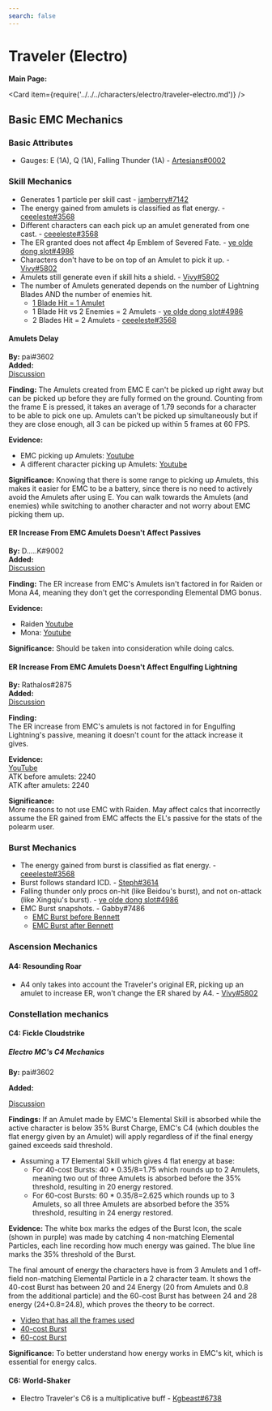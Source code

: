 ```yaml
---
search: false
---
```


# Traveler (Electro)

**Main Page:**

<Card item={require('../../../characters/electro/traveler-electro.md')} />

## Basic EMC Mechanics

### Basic Attributes

* Gauges: E (1A), Q (1A), Falling Thunder (1A) - [Artesians#0002](https://imgur.com/DBw7Z8K)

### Skill Mechanics

* Generates 1 particle per skill cast - [jamberry#7142](https://youtu.be/25EaCFvB4r8)
* The energy gained from amulets is classified as flat energy. - [ceeeleste#3568](https://imgur.com/a/s1NMEN7)
* Different characters can each pick up an amulet generated from one cast. - [ceeeleste#3568](https://imgur.com/uvqLztm)
* The ER granted does not affect 4p Emblem of Severed Fate. - [ye olde dong slot#4986](https://www.youtube.com/watch?v=_ny12y2rL0w)
* Characters don't have to be on top of an Amulet to pick it up. - [Vivy#5802](https://imgur.com/gallery/bG4poKB)
* Amulets still generate even if skill hits a shield. - [Vivy#5802](https://imgur.com/gallery/dJTvXaI)
* The number of Amulets generated depends on the number of Lightning Blades AND the number of enemies hit.
  * [1 Blade Hit = 1 Amulet](https://imgur.com/ZMaCnWK)
  * 1 Blade Hit vs 2 Enemies = 2 Amulets - [ye olde dong slot#4986](https://www.youtube.com/watch?v=qaBPV3JdC0c)
  * 2 Blades Hit = 2 Amulets - [ceeeleste#3568](https://imgur.com/gallery/dJTvXaI)

#### Amulets Delay

**By:** pai#3602  
**Added:** <Version date="2021-12-26" />  
[Discussion](https://tickets.deeznuts.moe/ticket-archive/attachments_923279142970085396_924645809935507487_transcript-emc-emulet-delay.html)

**Finding:** The Amulets created from EMC E can't be picked up right away but can be picked up before they are fully formed on the ground. Counting from the frame E is pressed, it takes an average of 1.79 seconds for a character to be able to pick one up. Amulets can't be picked up simultaneously but if they are close enough, all 3 can be picked up within 5 frames at 60 FPS.

**Evidence:**

* EMC picking up Amulets: [Youtube](https://youtu.be/3p7X-gxnEXM)
* A different character picking up Amulets: [Youtube](https://youtu.be/UxEWK_2MYO0)

**Significance:** Knowing that there is some range to picking up Amulets, this makes it easier for EMC to be a battery, since there is no need to actively avoid the Amulets after using E. You can walk towards the Amulets (and enemies) while switching to another character and not worry about EMC picking them up.

#### ER Increase From EMC Amulets Doesn't Affect Passives

**By:** D.....K#9002  
**Added:** <Version date="2022-01-08" />  
[Discussion](https://tickets.deeznuts.moe/ticket-archive/attachments_927939323976888361_929309417965494323_transcript-er-increase-from-emc-amulets-doesnt-affect-passives.html)

**Finding:** The ER increase from EMC's Amulets isn't factored in for Raiden or Mona A4, meaning they don't get the corresponding Elemental DMG bonus.

**Evidence:**

* Raiden [Youtube](https://youtu.be/gdrs4idpkes)
* Mona: [Youtube](https://youtu.be/V_1qeKfhLAs)

**Significance:** Should be taken into consideration while doing calcs.

#### ER Increase From EMC Amulets Doesn't Affect Engulfing Lightning

**By:** Rathalos\#2875  
**Added:** <Version date="2022-06-30" />  
[Discussion](https://tickets.deeznuts.moe/transcripts/emc-engulfing-non-interaction)

**Finding:**  
The ER increase from EMC's amulets is not factored in for Engulfing Lightning's passive, meaning it doesn't count for the attack increase it gives.

**Evidence:**  
[YouTube](https://youtu.be/lV6PBSTPaiA)  
ATK before amulets: 2240  
ATK after amulets: 2240

**Significance:**  
More reasons to not use EMC with Raiden. May affect calcs that incorrectly assume the ER gained from EMC affects the EL's passive for the stats of the polearm user.

### Burst Mechanics

* The energy gained from burst is classified as flat energy. - [ceeeleste#3568](https://imgur.com/BFu0hT2)
* Burst follows standard ICD. - [Steph#3614](https://imgur.com/VmDEl0O)
* Falling thunder only procs on-hit (like Beidou's burst), and not on-attack (like Xingqiu's burst). - [ye olde dong slot#4986](https://www.youtube.com/watch?v=VGlnMd6yhqU)
* EMC Burst snapshots. - Gabby#7486
  * [EMC Burst before Bennett](https://youtu.be/_MbDjDyEGvA)
  * [EMC Burst after Bennett](https://youtu.be/HUeorVAdEL8)

### Ascension Mechanics

#### A4: Resounding Roar

* A4 only takes into account the Traveler's original ER, picking up an amulet to increase ER, won't change the ER shared by A4. - [Vivy#5802](https://imgur.com/gallery/GmSaZyL)

### Constellation mechanics

#### C4: Fickle Cloudstrike

##### Electro MC's C4 Mechanics

**By:** pai\#3602

**Added:** <Version date="2021-12-13" />

[Discussion](https://tickets.deeznuts.moe/ticket-archive/attachments_917962903783612428_919799543904751666_transcript-emc-c4.html)

**Findings:** If an Amulet made by EMC's Elemental Skill is absorbed while the active character is below 35% Burst Charge, EMC's C4 (which doubles the flat energy given by an Amulet) will apply regardless of if the final energy gained exceeds said threshold.

* Assuming a T7 Elemental Skill which gives 4 flat energy at base:
  * For 40-cost Bursts: 40 \* 0.35/8=1.75 which rounds up to 2 Amulets, meaning two out of three Amulets is absorbed before the 35% threshold, resulting in 20 energy restored.
  * For 60-cost Bursts: 60 \* 0.35/8=2.625 which rounds up to 3 Amulets, so all three Amulets are absorbed before the 35% threshold, resulting in 24 energy restored.

**Evidence:** The white box marks the edges of the Burst Icon, the scale (shown in purple) was made by catching 4 non-matching Elemental Particles, each line recording how much energy was gained. The blue line marks the 35% threshold of the Burst.

The final amount of energy the characters have is from 3 Amulets and 1 off-field non-matching Elemental Particle in a 2 character team. It shows the 40-cost Burst has between 20 and 24 Energy (20 from Amulets and 0.8 from the additional particle) and the 60-cost Burst has between 24 and 28 energy (24+0.8=24.8), which proves the theory to be correct.

* [Video that has all the frames used](https://youtu.be/YQvcag6h2og)
* [40-cost Burst](https://imgur.com/a/fWT0tNl)
* [60-cost Burst](https://imgur.com/a/Va2TFyf)

**Significance:** To better understand how energy works in EMC's kit, which is essential for energy calcs.

#### C6: World-Shaker

* Electro Traveler's C6 is a multiplicative buff - [Kgbeast#6738](https://www.youtube.com/watch?v=nAViwIGqCOU)
